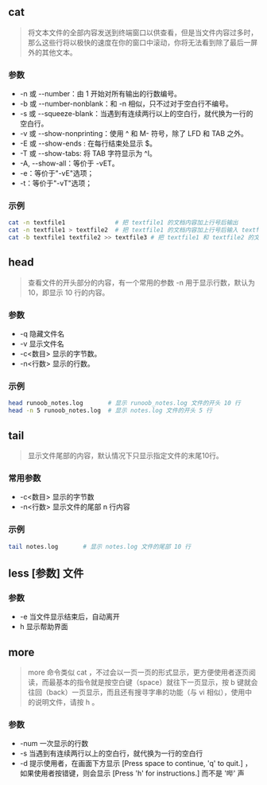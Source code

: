 ## cat
> 将文本文件的全部内容发送到终端窗口以供查看，但是当文件内容过多时，那么这些行将以极快的速度在你的窗口中滚动，你将无法看到除了最后一屏外的其他文本。
### 参数
* -n 或 --number：由 1 开始对所有输出的行数编号。
* -b 或 --number-nonblank：和 -n 相似，只不过对于空白行不编号。
* -s 或 --squeeze-blank：当遇到有连续两行以上的空白行，就代换为一行的空白行。
* -v 或 --show-nonprinting：使用 ^ 和 M- 符号，除了 LFD 和 TAB 之外。
* -E 或 --show-ends : 在每行结束处显示 $。
* -T 或 --show-tabs: 将 TAB 字符显示为 ^I。
* -A, --show-all：等价于 -vET。
* -e：等价于"-vE"选项；
* -t：等价于"-vT"选项；

### 示例
```bash
cat -n textfile1              # 把 textfile1 的文档内容加上行号后输出
cat -n textfile1 > textfile2  # 把 textfile1 的文档内容加上行号后输入 textfile2 这个文档里
cat -b textfile1 textfile2 >> textfile3 # 把 textfile1 和 textfile2 的文档内容加上行号（空白行不加）之后将内容附加到 textfile3 文档里
```

## head
> 查看文件的开头部分的内容，有一个常用的参数 -n 用于显示行数，默认为 10，即显示 10 行的内容。
### 参数
* -q 隐藏文件名
* -v 显示文件名
* -c<数目> 显示的字节数。
* -n<行数> 显示的行数。

### 示例
```bash
head runoob_notes.log       # 显示 runoob_notes.log 文件的开头 10 行
head -n 5 runoob_notes.log  # 显示 notes.log 文件的开头 5 行
```

## tail 
> 显示文件尾部的内容，默认情况下只显示指定文件的末尾10行。
### 常用参数
* -c<数目> 显示的字节数
* -n<行数> 显示文件的尾部 n 行内容

### 示例
```bash
tail notes.log       # 显示 notes.log 文件的尾部 10 行
```

## less [参数] 文件 
> 
### 参数
* -e 当文件显示结束后，自动离开
* h 显示帮助界面

## more
> more 命令类似 cat ，不过会以一页一页的形式显示，更方便使用者逐页阅读，而最基本的指令就是按空白键（space）就往下一页显示，按 b 键就会往回（back）一页显示，而且还有搜寻字串的功能（与 vi 相似），使用中的说明文件，请按 h 。
### 参数
* -num 一次显示的行数
* -s 当遇到有连续两行以上的空白行，就代换为一行的空白行
* -d 提示使用者，在画面下方显示 [Press space to continue, 'q' to quit.] ，如果使用者按错键，则会显示 [Press 'h' for instructions.] 而不是 '哔' 声